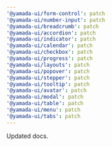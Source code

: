 ```yaml
---
'@yamada-ui/form-control': patch
'@yamada-ui/number-input': patch
'@yamada-ui/breadcrumb': patch
'@yamada-ui/accordion': patch
'@yamada-ui/indicator': patch
'@yamada-ui/calendar': patch
'@yamada-ui/checkbox': patch
'@yamada-ui/progress': patch
'@yamada-ui/layouts': patch
'@yamada-ui/popover': patch
'@yamada-ui/stepper': patch
'@yamada-ui/tooltip': patch
'@yamada-ui/avatar': patch
'@yamada-ui/modal': patch
'@yamada-ui/table': patch
'@yamada-ui/menu': patch
'@yamada-ui/tabs': patch
---
```


Updated docs.
